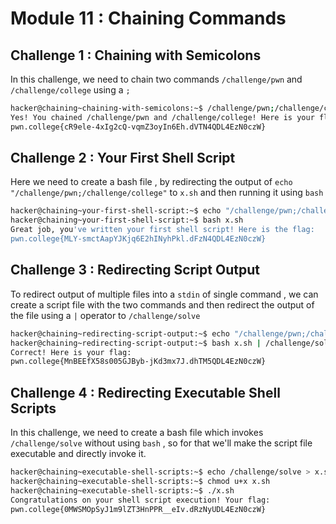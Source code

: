 # Module 11 : Chaining Commands

## Challenge 1 : Chaining with Semicolons
In this challenge, we need to chain two commands `/challenge/pwn` and `/challenge/college` using a `;`
```bash
hacker@chaining~chaining-with-semicolons:~$ /challenge/pwn;/challenge/college
Yes! You chained /challenge/pwn and /challenge/college! Here is your flag:
pwn.college{cR9ele-4xIg2cQ-vqmZ3oyIn6Eh.dVTN4QDL4EzN0czW}
```
## Challenge 2 : Your First Shell Script
Here we need to create a bash file , by redirecting the output of `echo "/challenge/pwn;/challenge/college"` to `x.sh` and then running it using `bash`
```bash
hacker@chaining~your-first-shell-script:~$ echo "/challenge/pwn;/challenge/college" > x.sh
hacker@chaining~your-first-shell-script:~$ bash x.sh
Great job, you've written your first shell script! Here is the flag:
pwn.college{MLY-smctAapYJKjq6E2hINyhPkl.dFzN4QDL4EzN0czW}
```
## Challenge 3 : Redirecting Script Output 
To redirect output of multiple files into a `stdin` of single command , we can create a script file with the two commands and then redirect the output of the file using a `|` operator to `/challenge/solve`
```bash
hacker@chaining~redirecting-script-output:~$ echo "/challenge/pwn;/challenge/college" > x.sh
hacker@chaining~redirecting-script-output:~$ bash x.sh | /challenge/solve
Correct! Here is your flag:
pwn.college{MnBEEfX58s005GJByb-jKd3mx7J.dhTM5QDL4EzN0czW}
```

## Challenge 4 : Redirecting Executable Shell Scripts
In this challenge, we need to create a bash file which invokes `/challenge/solve` without using `bash` , so for that we'll make the script file executable and directly invoke it.
```bash
hacker@chaining~executable-shell-scripts:~$ echo /challenge/solve > x.sh
hacker@chaining~executable-shell-scripts:~$ chmod u+x x.sh
hacker@chaining~executable-shell-scripts:~$ ./x.sh
Congratulations on your shell script execution! Your flag:
pwn.college{0MWSMOpSyJ1m9lZT3HnPPR__eIv.dRzNyUDL4EzN0czW}
```
